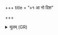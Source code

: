 +++
title = "०१ आ नो दिश"

+++
<details><summary>मूलम् (GR)</summary>

आ नो दिश मा परि ष्ठा अराते  
मा नो रक्षीर् दक्षिणां याचमानाम् ।  
प्र णः प्रदाता सविता च यच्छतां  
नमो वीर्त्साया असमृद्ध्यै च कृण्मः ॥
</details>